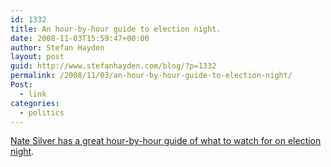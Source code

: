 ```yaml
---
id: 1332
title: An hour-by-hour guide to election night.
date: 2008-11-03T15:59:47+00:00
author: Stefan Hayden
layout: post
guid: http://www.stefanhayden.com/blog/?p=1332
permalink: /2008/11/03/an-hour-by-hour-guide-to-election-night/
Post:
  - link
categories:
  - politics
---
```

<a href="http://www.newsweek.com/id/167186">Nate Silver has a great hour-by-hour guide of what to watch for on election night</a>.